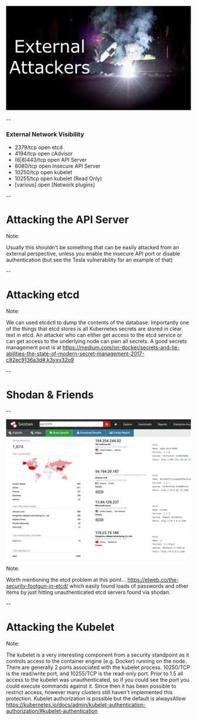 <img src="images/external-attackers.jpg"/>

--

### External Network Visibility

* 2379/tcp      open  etcd
* 4194/tcp      open  cAdvisor
* (6|8)443/tcp  open  API Server
* 8080/tcp      open  Insecure API Server
* 10250/tcp     open  kubelet
* 10255/tcp     open  kubelet (Read Only)
* [various]     open  [Network plugins]

--

# Attacking the API Server

Note: 

Usually this shouldn't be something that can be easily attacked from an external perspective, unless you enable the insecure API port or disable authentication (but see the Tesla vulnerability for an example of that)

--

# Attacking etcd

Note:

We can used etcdctl to dump the contents of the database.  Importantly one of the things that etcd stores is all Kubernetes secrets are stored in clear text in etcd.  An attacker who can either get access to the etcd service or can get access to the underlying node can pwn all secrets.   A good secrets management post is at https://medium.com/on-docker/secrets-and-lie-abilities-the-state-of-modern-secret-management-2017-c82ec9136a3d#.k3yxv32o9

--

# Shodan & Friends

--

<img src="images/exposed_etcd.png"/>

Note:

Worth mentioning the etcd problem at this point... https://elweb.co/the-security-footgun-in-etcd/ which easily found loads of passwords and other items by just hitting unauthenticated etcd servers found via shodan. 

--

# Attacking the Kubelet

Note: 

The kubelet is a very interesting component from a security standpoint as it controls access to the container engine (e.g. Docker) running on the node.  There are generally 2 ports associated with the kubelet process.  10250/TCP is the read/write port, and 10255/TCP is the read-only port.  Prior to 1.5 all access to the kubelet was unauthenticated, so if you could see the port you could execute commands against it.  Since then it has been possible to restrict access, however many clusters still haven't implemented this protection.   Kubelet authorization is possible but the default is alwaysAllow https://kubernetes.io/docs/admin/kubelet-authentication-authorization/#kubelet-authentication
